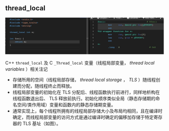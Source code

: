 ## thread_local

![](./img/thread_local.jpg)

C++ `thread_local` 及 C `_Thread_local` 变量（线程局部变量， _thread local variables_ ）相关注记
- 存储所用的空间（线程局部存储， _thread local storage_ ， _TLS_ ）随线程创建而分配，随线程终止而释放。
- 线程局部变量的初始化在 TLS 分配后、线程函数执行前进行，同样地析构在线程函数退出后、 TLS 释放前执行。初始化顺序类似全局（静态存储期的命名空间/类作用域）变量和函数内的静态存储期变量。
- 通常实现上，每个线程所拥有的线程局部存储大小及布局均相同，且在编译时确定，而线程局部变量的访问方式是通过编译时确定的偏移加存储于特定寄存器的 TLS 基址（如图）。

